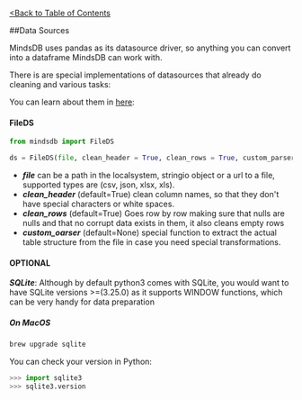 [<Back to Table of Contents](../README.md)

##Data Sources

MindsDB uses pandas as its datasource driver, so anything you can convert into a dataframe MindsDB can work with.

There is are special implementations of datasources that already do cleaning and various tasks:

You can learn about them in [here](https://github.com/mindsdb/mindsdb/tree/master/mindsdb/libs/data_sources):

#### FileDS

```python
from mindsdb import FileDS

ds = FileDS(file, clean_header = True, clean_rows = True, custom_parser = None)

```

* ***file*** can be a path in the localsystem, stringio object or a url to a file, supported types are (csv, json, xlsx, xls).
* ***clean_header*** (default=True) clean column names, so that they don't have special characters or white spaces.
* ***clean_rows*** (default=True) Goes row by row making sure that nulls are nulls and that no corrupt data exists in them, it also cleans empty rows
* ***custom_oarser*** (default=None) special function to extract the actual table structure from the file in case you need special transformations.

#### OPTIONAL

***SQLite***: Although by default python3 comes with SQLite, you would want to have SQLite versions >=(3.25.0) as it supports WINDOW functions, which can be very handy for data preparation

##### On MacOS

```bash
brew upgrade sqlite
```

You can check your version in Python:

```python
>>> import sqlite3
>>> sqlite3.version
```
